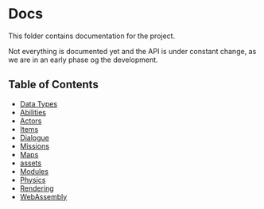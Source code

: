 # Docs

This folder contains documentation for the project.

Not everything is documented yet and the API is under constant change, as we are in an early phase
og the development.

## Table of Contents

- [Data Types](data_types.md)
- [Abilities](abilities.md)
- [Actors](actors.md)
- [Items](items.md)
- [Dialogue](dialogue.md)
- [Missions](missions.md)
- [Maps](maps.md)
- [assets](assets.md)
- [Modules](modules.md)
- [Physics](physics.md)
- [Rendering](rendering.md)
- [WebAssembly](web_assembly.md)

